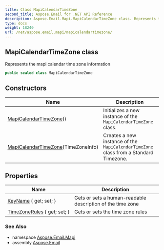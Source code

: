 ```yaml
---
title: Class MapiCalendarTimeZone
second_title: Aspose.Email for .NET API Reference
description: Aspose.Email.Mapi.MapiCalendarTimeZone class. Represents the mapi calendar time zone information
type: docs
weight: 18240
url: /net/aspose.email.mapi/mapicalendartimezone/
---
```

## MapiCalendarTimeZone class

Represents the mapi calendar time zone information

```csharp
public sealed class MapiCalendarTimeZone
```

## Constructors

| Name | Description |
| --- | --- |
| [MapiCalendarTimeZone](mapicalendartimezone/#constructor)() | Initializes a new instance of the `MapiCalendarTimeZone` class. |
| [MapiCalendarTimeZone](mapicalendartimezone/#constructor_1)(TimeZoneInfo) | Creates a new instance of the `MapiCalendarTimeZone` class from a Standard Timezone. |

## Properties

| Name | Description |
| --- | --- |
| [KeyName](../../aspose.email.mapi/mapicalendartimezone/keyname/) { get; set; } | Gets or sets a human-readable description of the time zone |
| [TimeZoneRules](../../aspose.email.mapi/mapicalendartimezone/timezonerules/) { get; set; } | Gets or sets the time zone rules |

### See Also

* namespace [Aspose.Email.Mapi](../../aspose.email.mapi/)
* assembly [Aspose.Email](../../)


